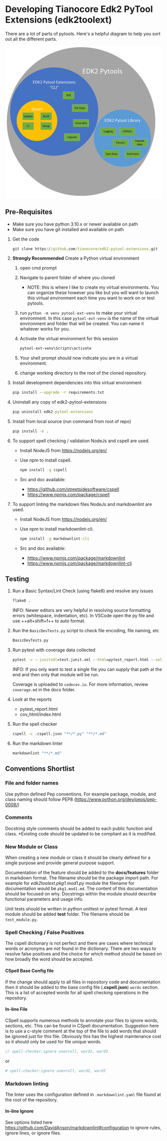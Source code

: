 # Developing Tianocore Edk2 PyTool Extensions (edk2toolext)

There are a lot of parts of pytools. Here's a helpful diagram to help you sort
out all the different parts.

![Picture that shows the parts of pytools](pytools.png)

## Pre-Requisites

* Make sure you have python 3.10.x or newer available on path
* Make sure you have git installed and available on path

1. Get the code

    ``` cmd
    git clone https://github.com/tianocore/edk2-pytool-extensions.git
    ```

2. __Strongly Recommended__ Create a Python virtual environment
   1. open cmd prompt

   2. Navigate to parent folder of where you cloned
      * NOTE: this is where I like to create my virtual environments.  You can
        organize these however you like but you will want to launch this virtual
        environment each time you want to work on or test pytools.

   3. run `python -m venv pytool-ext-venv` to make your virtual environment.  In
      this case `pytool-ext-venv` is the name of the virtual environment and
      folder that will be created.  You can name it whatever works for you.

   4. Activate the virtual environment for this session

      ```cmd
      pytool-ext-venv\Scripts\activate
      ```

   5. Your shell prompt should now indicate you are in a virtual environment.

   6. change working directory to the root of the cloned repository.

3. Install development dependencies into this virtual environment

    ``` cmd
    pip install --upgrade -r requirements.txt
    ```

4. Uninstall any copy of edk2-pytool-extensions

    ``` cmd
    pip uninstall edk2-pytool-extensions
    ```

5. Install from local source (run command from root of repo)

    ``` cmd
    pip install -e .
    ```

6. To support spell checking / validation NodeJs and cspell are used.

    * Install NodeJS from <https://nodejs.org/en/>
    * Use npm to install cspell.

      ```cmd
      npm install -g cspell
      ```

    * Src and doc available:
      * <https://github.com/streetsidesoftware/cspell>
      * <https://www.npmjs.com/package/cspell>

7. To support linting the markdown files NodeJs and markdownlint are used.

    * Install NodeJS from <https://nodejs.org/en/>
    * Use npm to install markdownlint-cli.

      ```cmd
      npm install -g markdownlint-cli
      ```

    * Src and doc available:
      * <https://www.npmjs.com/package/markdownlint>
      * <https://www.npmjs.com/package/markdownlint-cli>

## Testing

1. Run a Basic Syntax/Lint Check (using flake8) and resolve any issues

    ``` cmd
    flake8 .
    ```

    INFO: Newer editors are very helpful in resolving source formatting errors
    (whitespace, indentation, etc). In VSCode open the py file and use
    ++alt+shift+f++ to auto format.

2. Run the `BasicDevTests.py` script to check file encoding, file naming, etc

    ```cmd
    BasicDevTests.py
    ```

3. Run pytest with coverage data collected

    ``` cmd
    pytest -v --junitxml=test.junit.xml --html=pytest_report.html --self-contained-html --cov=edk2toolext --cov-report html:cov_html --cov-report xml:cov.xml --cov-config .coveragerc
    ```

    INFO: If you only want to test a single file you can supply that path at the
    end and then only that module will be run.

    Coverage is uploaded to `codecov.io`. For more information, review
    `coverage.md` in the docs folder.

4. Look at the reports
    * pytest_report.html
    * cov_html/index.html

5. Run the spell checker

    ```cmd
    cspell -c .cspell.json "**/*.py" "**/*.md"
    ```

6. Run the markdown linter

    ```cmd
    markdownlint "**/*.md"
    ```

## Conventions Shortlist

### File and folder names

Use python defined Pep conventions.  For example package, module, and class
naming should follow PEP8 (<https://www.python.org/dev/peps/pep-0008/>)

### Comments

Docstring style comments should be added to each public function and class.
\*Existing code should be updated to be compliant as it is modified.

### New Module or Class

When creating a new module or class it should be clearly defined for a single
purpose and provide general purpose support.

Documentation of the feature should be added to the __docs/features__ folder in
markdown format.  The filename should be the package import path.  For example
for _edk2toolext.pkg1.mod1.py_ module the filename for documentation would be
`pkg1.mod1.md`.  The content of this documentation should be focused on why.
Docstrings within the module should describe functional parameters and usage
info.

Unit tests should be written in python unittest or pytest format.  A test module
should be added __test__ folder.  The filename should be `test_module.py`.

### Spell Checking / False Positives

The cspell dictionary is not perfect and there are cases where technical words
or acronyms are not found in the dictionary.  There are two ways to resolve
false positives and the choice for which method should be based on how broadly
the word should be accepted.

#### CSpell Base Config file

If the change should apply to all files in repository code and documentation
then it should be added to the base config file (__.cspell.json__) `words`
section.  This is a list of accepted words for all spell checking operations in
the repository.

#### In-line File

CSpell supports numerous methods to annotate your files to ignore words,
sections, etc.  This can be found in CSpell documentation.  Suggestion here is
to use a c-style comment at the top of the file to add words that should be
ignored just for this file.  Obviously this has the highest maintenance cost so
it should only be used for file unique words.

``` c
// spell-checker:ignore unenroll, word2, word3
```

or

```ini
# spell-checker:ignore unenroll, word2, word3
```

### Markdown linting

The linter uses the configuration defined in `.markdownlint.yaml` file found at
the root of the repository.

#### In-line Ignore

See options listed here
<https://github.com/DavidAnson/markdownlint#configuration> to ignore rules,
ignore lines, or ignore files.

